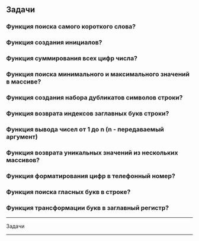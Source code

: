 

## Задачи

### Функция поиска самого короткого слова?
### Функция создания инициалов?
### Функция суммирования всех цифр числа?
### Функция поиска минимального и максимального значений в массиве?
### Функция создания набора дубликатов символов строки?
### Функция возврата индексов заглавных букв строки?
### Функция вывода чисел от 1 до n (n - передаваемый аргумент)
### Функция возврата уникальных значений из нескольких массивов?
### Функция форматирования цифр в телефонный номер?
### Функция поиска гласных букв в строке?
### Функция трансформации букв в заглавный регистр?

---

Задачи

---
